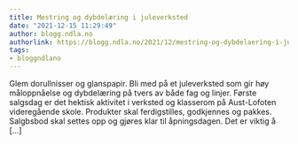 ```yaml
---
title: Mestring og dybdelæring i juleverksted
date: "2021-12-15 11:29:49"
author: blogg.ndla.no
authorlink: https://blogg.ndla.no/2021/12/mestring-og-dybdelaering-i-juleverksted/
tags:
- bloggndlano
---
```

Glem dorullnisser og glanspapir. Bli med på et juleverksted som gir høy måloppnåelse og dybdelæring på tvers av både fag og linjer. Første salgsdag er det hektisk aktivitet i verksted og klasserom på Aust-Lofoten videregående skole. Produkter skal ferdigstilles, godkjennes og pakkes. Salgbsbod skal settes opp og gjøres klar til åpningsdagen. Det er viktig å [&#8230;]